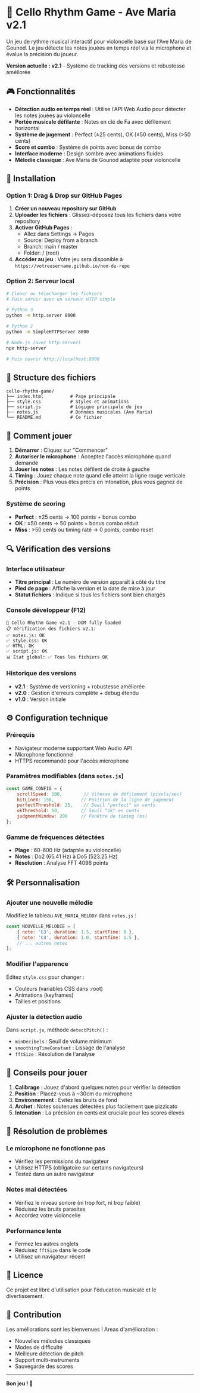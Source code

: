 # 🎻 Cello Rhythm Game - Ave Maria v2.1

Un jeu de rythme musical interactif pour violoncelle basé sur l'Ave Maria de Gounod. Le jeu détecte les notes jouées en temps réel via le microphone et évalue la précision du joueur.

**Version actuelle : v2.1** - Système de tracking des versions et robustesse améliorée

## 🎮 Fonctionnalités

- **Détection audio en temps réel** : Utilise l'API Web Audio pour détecter les notes jouées au violoncelle
- **Portée musicale défilante** : Notes en clé de Fa avec défilement horizontal
- **Système de jugement** : Perfect (±25 cents), OK (±50 cents), Miss (>50 cents)
- **Score et combo** : Système de points avec bonus de combo
- **Interface moderne** : Design sombre avec animations fluides
- **Mélodie classique** : Ave Maria de Gounod adaptée pour violoncelle

## 🚀 Installation

### Option 1: Drag & Drop sur GitHub Pages

1. **Créer un nouveau repository sur GitHub**
2. **Uploader les fichiers** : Glissez-déposez tous les fichiers dans votre repository
3. **Activer GitHub Pages** :
   - Allez dans Settings → Pages
   - Source: Deploy from a branch
   - Branch: main / master
   - Folder: / (root)
4. **Accéder au jeu** : Votre jeu sera disponible à `https://votreusername.github.io/nom-du-repo`

### Option 2: Serveur local

```bash
# Cloner ou télécharger les fichiers
# Puis servir avec un serveur HTTP simple

# Python 3
python -m http.server 8000

# Python 2
python -m SimpleHTTPServer 8000

# Node.js (avec http-server)
npx http-server

# Puis ouvrir http://localhost:8000
```

## 📁 Structure des fichiers

```
cello-rhythm-game/
├── index.html          # Page principale
├── style.css           # Styles et animations
├── script.js           # Logique principale du jeu
├── notes.js            # Données musicales (Ave Maria)
└── README.md           # Ce fichier
```

## 🎵 Comment jouer

1. **Démarrer** : Cliquez sur "Commencer"
2. **Autoriser le microphone** : Acceptez l'accès microphone quand demandé
3. **Jouer les notes** : Les notes défilent de droite à gauche
4. **Timing** : Jouez chaque note quand elle atteint la ligne rouge verticale
5. **Précision** : Plus vous êtes précis en intonation, plus vous gagnez de points

### Système de scoring

- **Perfect** : ±25 cents → 100 points + bonus combo
- **OK** : ±50 cents → 50 points + bonus combo réduit  
- **Miss** : >50 cents ou timing raté → 0 points, combo reset

## 🔍 Vérification des versions

### Interface utilisateur
- **Titre principal** : Le numéro de version apparaît à côté du titre
- **Pied de page** : Affiche la version et la date de mise à jour
- **Statut fichiers** : Indique si tous les fichiers sont bien chargés

### Console développeur (F12)
```
🎻 Cello Rhythm Game v2.1 - DOM fully loaded
📋 Vérification des fichiers v2.1:
✅ notes.js: OK
✅ style.css: OK  
✅ HTML: OK
✅ script.js: OK
📊 État global: ✅ Tous les fichiers OK
```

### Historique des versions
- **v2.1** : Système de versioning + robustesse améliorée
- **v2.0** : Gestion d'erreurs complète + debug étendu
- **v1.0** : Version initiale

## ⚙️ Configuration technique

### Prérequis
- Navigateur moderne supportant Web Audio API
- Microphone fonctionnel
- HTTPS recommandé pour l'accès microphone

### Paramètres modifiables (dans `notes.js`)

```javascript
const GAME_CONFIG = {
    scrollSpeed: 100,        // Vitesse de défilement (pixels/sec)
    hitLineX: 150,          // Position de la ligne de jugement
    perfectThreshold: 25,    // Seuil "perfect" en cents
    okThreshold: 50,        // Seuil "ok" en cents
    judgmentWindow: 200     // Fenêtre de timing (ms)
};
```

### Gamme de fréquences détectées
- **Plage** : 60-600 Hz (adaptée au violoncelle)
- **Notes** : Do2 (65.41 Hz) à Do5 (523.25 Hz)
- **Résolution** : Analyse FFT 4096 points

## 🛠️ Personnalisation

### Ajouter une nouvelle mélodie

Modifiez le tableau `AVE_MARIA_MELODY` dans `notes.js` :

```javascript
const NOUVELLE_MELODIE = [
    { note: 'G3', duration: 1.5, startTime: 0 },
    { note: 'C4', duration: 1.0, startTime: 1.5 },
    // ... autres notes
];
```

### Modifier l'apparence

Éditez `style.css` pour changer :
- Couleurs (variables CSS dans :root)
- Animations (keyframes)
- Tailles et positions

### Ajuster la détection audio

Dans `script.js`, méthode `detectPitch()` :
- `minDecibels` : Seuil de volume minimum
- `smoothingTimeConstant` : Lissage de l'analyse
- `fftSize` : Résolution de l'analyse

## 🎯 Conseils pour jouer

1. **Calibrage** : Jouez d'abord quelques notes pour vérifier la détection
2. **Position** : Placez-vous à ~30cm du microphone
3. **Environnement** : Évitez les bruits de fond
4. **Archet** : Notes soutenues détectées plus facilement que pizzicato
5. **Intonation** : La précision en cents est cruciale pour les scores élevés

## 🐛 Résolution de problèmes

### Le microphone ne fonctionne pas
- Vérifiez les permissions du navigateur
- Utilisez HTTPS (obligatoire sur certains navigateurs)
- Testez dans un autre navigateur

### Notes mal détectées
- Vérifiez le niveau sonore (ni trop fort, ni trop faible)
- Réduisez les bruits parasites
- Accordez votre violoncelle

### Performance lente
- Fermez les autres onglets
- Réduisez `fftSize` dans le code
- Utilisez un navigateur récent

## 📄 Licence

Ce projet est libre d'utilisation pour l'éducation musicale et le divertissement.

## 🤝 Contribution

Les améliorations sont les bienvenues ! Areas d'amélioration :
- Nouvelles mélodies classiques
- Modes de difficulté
- Meilleure détection de pitch
- Support multi-instruments
- Sauvegarde des scores

---

**Bon jeu ! 🎼**
